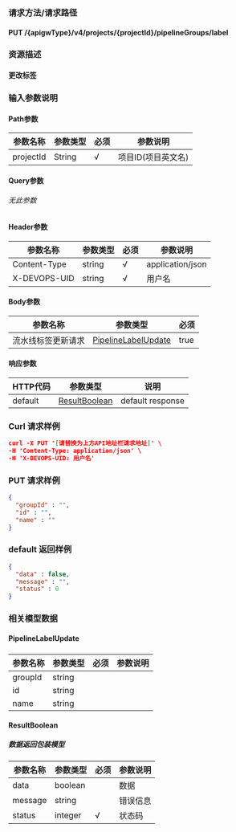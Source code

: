 ### 请求方法/请求路径
#### PUT /{apigwType}/v4/projects/{projectId}/pipelineGroups/label
### 资源描述
#### 更改标签
### 输入参数说明
#### Path参数

| 参数名称      | 参数类型   | 必须  | 参数说明        |
| --------- | ------ | --- | ----------- |
| projectId | String | √   | 项目ID(项目英文名) |

#### Query参数
###### 无此参数
#### Header参数

| 参数名称         | 参数类型   | 必须  | 参数说明             |
| ------------ | ------ | --- | ---------------- |
| Content-Type | string | √   | application/json |
| X-DEVOPS-UID | string | √   | 用户名              |

#### Body参数

| 参数名称      | 参数类型                                        | 必须   |
| --------- | ------------------------------------------- | ---- |
| 流水线标签更新请求 | [PipelineLabelUpdate](#PipelineLabelUpdate) | true |

#### 响应参数

| HTTP代码  | 参数类型                            | 说明               |
| ------- | ------------------------------- | ---------------- |
| default | [ResultBoolean](#ResultBoolean) | default response |

### Curl 请求样例

```Json
curl -X PUT '[请替换为上方API地址栏请求地址]' \
-H 'Content-Type: application/json' \
-H 'X-DEVOPS-UID: 用户名' 
```

### PUT 请求样例

```Json
{
  "groupId" : "",
  "id" : "",
  "name" : ""
}
```

### default 返回样例

```Json
{
  "data" : false,
  "message" : "",
  "status" : 0
}
```

### 相关模型数据
#### PipelineLabelUpdate
##### 

| 参数名称    | 参数类型   | 必须  | 参数说明 |
| ------- | ------ | --- | ---- |
| groupId | string |     |      |
| id      | string |     |      |
| name    | string |     |      |

#### ResultBoolean
##### 数据返回包装模型

| 参数名称    | 参数类型    | 必须  | 参数说明 |
| ------- | ------- | --- | ---- |
| data    | boolean |     | 数据   |
| message | string  |     | 错误信息 |
| status  | integer | √   | 状态码  |

 
